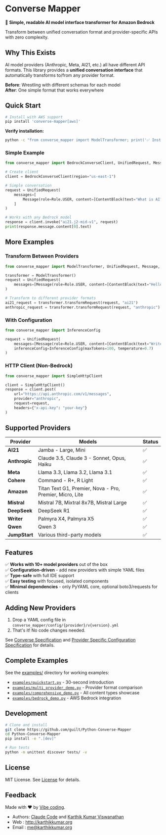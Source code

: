 # Converse Mapper

🚀 **Simple, readable AI model interface transformer for Amazon Bedrock**

Transform between unified conversation format and provider-specific APIs with zero complexity.

## Why This Exists

AI model providers (Anthropic, Meta, AI21, etc.) all have different API formats. This library provides a **unified conversation interface** that automatically transforms to/from any provider format.

**Before**: Wrestling with different schemas for each model  
**After**: One simple format that works everywhere

## Quick Start

```bash
# Install with AWS support
pip install 'converse-mapper[aws]'
```

**Verify installation:**
```bash
python -c "from converse_mapper import ModelTransformer; print('✅ Installation successful!')"
```

### Simple Example

```python
from converse_mapper import BedrockConverseClient, UnifiedRequest, Message, ContentBlock, Role

# Create client
client = BedrockConverseClient(region="us-east-1")

# Simple conversation
request = UnifiedRequest(
    messages=[
        Message(role=Role.USER, content=[ContentBlock(text="What is AI?")])
    ]
)

# Works with any Bedrock model
response = client.invoke("ai21.j2-mid-v1", request)
print(response.message.content[0].text)
```

## More Examples

### Transform Between Providers

```python
from converse_mapper import ModelTransformer, UnifiedRequest, Message, ContentBlock, Role

transformer = ModelTransformer()
request = UnifiedRequest(
    messages=[Message(role=Role.USER, content=[ContentBlock(text="Hello!")])]
)

# Transform to different provider formats
ai21_request = transformer.transformRequest(request, "ai21")
anthropic_request = transformer.transformRequest(request, "anthropic")
```

### With Configuration

```python
from converse_mapper import InferenceConfig

request = UnifiedRequest(
    messages=[Message(role=Role.USER, content=[ContentBlock(text="Write a poem")])],
    inferenceConfig=InferenceConfig(maxTokens=100, temperature=0.7)
)
```

### HTTP Client (Non-Bedrock)

```python
from converse_mapper import SimpleHttpClient

client = SimpleHttpClient()
response = client.post(
    url="https://api.anthropic.com/v1/messages",
    provider="anthropic",
    request=request,
    headers={"x-api-key": "your-key"}
)
```

## Supported Providers

| Provider | Models | Status |
|----------|--------|--------|
| **AI21** | Jamba - Large, Mini | ✅ |
| **Anthropic** | Claude 3.5, Claude 3 - Sonnet, Opus, Haiku | ✅ |
| **Meta** | Llama 3.3, Llama 3.2, Llama 3.1 | ✅ |
| **Cohere** | Command - R+, R Light | ✅ |
| **Amazon** | Titan Text G1, Premier, Nova - Pro, Premier, Micro, Lite | ✅ |
| **Mistral** | Mistral 7B, Mixtral 8x7B, Mistral Large | ✅ |
| **DeepSeek** | DeepSeek R1 | ✅ |
| **Writer** | Palmyra X4, Palmyra X5 | ✅ |
| **Qwen** | Qwen 3 | ✅ |
| **JumpStart** | Various third-party models | ✅ |

## Features

✅ **Works with 10+ model providers** out of the box  
✅ **Configuration-driven** - add new providers with simple YAML files  
✅ **Type-safe** with full IDE support  
✅ **Easy testing** with focused, isolated components  
✅ **Minimal dependencies** - only PyYAML core, optional boto3/requests for clients

## Adding New Providers

1. Drop a YAML config file in `converse_mapper/config/{provider}/v{version}.yml`
2. That's it! No code changes needed.

See [Converse Specification](docs/CONVERSE-SPEC.md) and [Provider Specific Configuration Specification](docs/PROVIDER-CONFIG.md) for details.

## Complete Examples

See the [examples/](examples/) directory for working examples:

- [`examples/quickstart.py`](examples/quickstart.py) - 30-second introduction
- [`examples/multi_provider_demo.py`](examples/multi_provider_demo.py) - Provider format comparison
- [`examples/comprehensive_demo.py`](examples/comprehensive_demo.py) - All content types showcase
- [`examples/bedrock_demo.py`](examples/bedrock_demo.py) - AWS Bedrock integration

## Development

```bash
# Clone and install
git clone https://github.com/guilt/Python-Converse-Mapper
cd Python-Converse-Mapper
pip install -e ".[dev]"

# Run tests
python -m unittest discover tests/ -v
```

## License

MIT License. See [License](LICENSE.md) for details.

## Feedback

Made with ❤️ by [Vibe coding](https://en.wikipedia.org/wiki/Vibe_coding).

* Authors: [Claude Code](https://anthropic.com/) and [Karthik Kumar Viswanathan](https://github.com/guilt)
* Web   : http://karthikkumar.org
* Email : me@karthikkumar.org